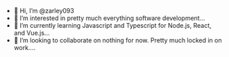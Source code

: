 - 👋 Hi, I’m @zarley093
- 👀 I’m interested in pretty much everything software development...
- 🌱 I’m currently learning Javascript and Typescript for Node.js, React, and Vue.js...
- 💞️ I’m looking to collaborate on nothing for now. Pretty much locked in on work....
<!---
zarley093/zarley093 is a ✨ special ✨ repository because its `README.md` (this file) appears on your GitHub profile.
You can click the Preview link to take a look at your changes.
--->
